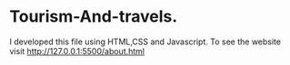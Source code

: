 # Tourism-And-travels.
I developed this file using HTML,CSS and Javascript. To see the website visit http://127.0.0.1:5500/about.html
